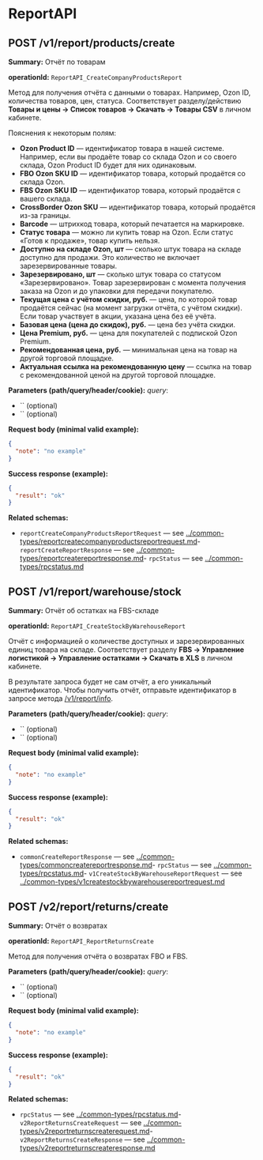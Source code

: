 # ReportAPI

## POST /v1/report/products/create

**Summary:** Отчёт по товарам

**operationId:** `ReportAPI_CreateCompanyProductsReport`

Метод для получения отчёта с данными о товарах. Например, Ozon ID, количества товаров, цен, статуса.
Соответствует разделу/действию **Товары и цены → Список товаров → Скачать → Товары CSV** в личном кабинете.

Пояснения к некоторым полям:
  - __Ozon Product ID__ — идентификатор товара в нашей системе. Например, если вы продаёте товар со склада Ozon и со своего склада, Ozon Product ID будет для них одинаковым.
  - __FBO Ozon SKU ID__ — идентификатор товара, который продаётся со склада Ozon.
  - __FBS Ozon SKU ID__ — идентификатор товара, который продаётся с вашего склада.
  - __CrossBorder Ozon SKU__ — идентификатор товара, который продаётся из-за границы.
  - __Barcode__ — штрихкод товара, который печатается на маркировке.
  - __Статус товара__ — можно ли купить товар на Ozon. Если статус «Готов к продаже», товар купить нельзя.
  - __Доступно на складе Ozon, шт__ — сколько штук товара на складе доступно для продажи. Это количество не включает зарезервированные товары.
  - __Зарезервировано, шт__ — сколько штук товара со статусом «Зарезервировано». Товар зарезервирован с момента получения заказа на Ozon и до упаковки для передачи покупателю.
  - __Текущая цена с учётом скидки, руб.__ — цена, по которой товар продаётся сейчас (на момент загрузки отчёта, с учётом скидки). Если товар участвует в акции, указана цена без её учёта.
  - __Базовая цена (цена до скидок), руб.__ — цена без учёта скидки.
  - __Цена Premium, руб.__ — цена для покупателей с подпиской Ozon Premium.
  - __Рекомендованная цена, руб.__ — минимальная цена на товар на другой торговой площадке.
  - __Актуальная ссылка на рекомендованную цену__ — ссылка на товар с рекомендованной ценой на другой торговой площадке.

**Parameters (path/query/header/cookie):**
_query_:
- `` (optional)
- `` (optional)

**Request body (minimal valid example):**
```json
{
  "note": "no example"
}
```

**Success response (example):**
```json
{
  "result": "ok"
}
```

**Related schemas:**
- `reportCreateCompanyProductsReportRequest` — see [../common-types/reportcreatecompanyproductsreportrequest.md](../common-types/reportcreatecompanyproductsreportrequest.md)- `reportCreateReportResponse` — see [../common-types/reportcreatereportresponse.md](../common-types/reportcreatereportresponse.md)- `rpcStatus` — see [../common-types/rpcstatus.md](../common-types/rpcstatus.md)
## POST /v1/report/warehouse/stock

**Summary:** Отчёт об остатках на FBS-складе

**operationId:** `ReportAPI_CreateStockByWarehouseReport`

Отчёт с информацией о количестве доступных и зарезервированных единиц товара на складе.
Соответствует разделу **FBS → Управление логистикой → Управление остатками → Скачать в XLS** в личном кабинете.

В результате запроса будет не сам отчёт, а его уникальный идентификатор. 
Чтобы получить отчёт, отправьте идентификатор в запросе метода [/v1/report/info](#operation/ReportAPI_ReportInfo).

**Parameters (path/query/header/cookie):**
_query_:
- `` (optional)
- `` (optional)

**Request body (minimal valid example):**
```json
{
  "note": "no example"
}
```

**Success response (example):**
```json
{
  "result": "ok"
}
```

**Related schemas:**
- `commonCreateReportResponse` — see [../common-types/commoncreatereportresponse.md](../common-types/commoncreatereportresponse.md)- `rpcStatus` — see [../common-types/rpcstatus.md](../common-types/rpcstatus.md)- `v1CreateStockByWarehouseReportRequest` — see [../common-types/v1createstockbywarehousereportrequest.md](../common-types/v1createstockbywarehousereportrequest.md)
## POST /v2/report/returns/create

**Summary:** Отчёт о возвратах

**operationId:** `ReportAPI_ReportReturnsCreate`

Метод для получения отчёта о возвратах FBO и FBS.

**Parameters (path/query/header/cookie):**
_query_:
- `` (optional)
- `` (optional)

**Request body (minimal valid example):**
```json
{
  "note": "no example"
}
```

**Success response (example):**
```json
{
  "result": "ok"
}
```

**Related schemas:**
- `rpcStatus` — see [../common-types/rpcstatus.md](../common-types/rpcstatus.md)- `v2ReportReturnsCreateRequest` — see [../common-types/v2reportreturnscreaterequest.md](../common-types/v2reportreturnscreaterequest.md)- `v2ReportReturnsCreateResponse` — see [../common-types/v2reportreturnscreateresponse.md](../common-types/v2reportreturnscreateresponse.md)
